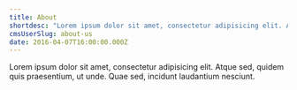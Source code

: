 ```yaml
---
title: About
shortdesc: "Lorem ipsum dolor sit amet, consectetur adipisicing elit. Atque sed, quidem quis praesentium, ut unde."
cmsUserSlug: about-us
date: 2016-04-07T16:00:00.000Z
---
```


Lorem ipsum dolor sit amet, consectetur adipisicing elit. Atque sed, quidem quis praesentium, ut unde. Quae sed, incidunt laudantium nesciunt.

  
